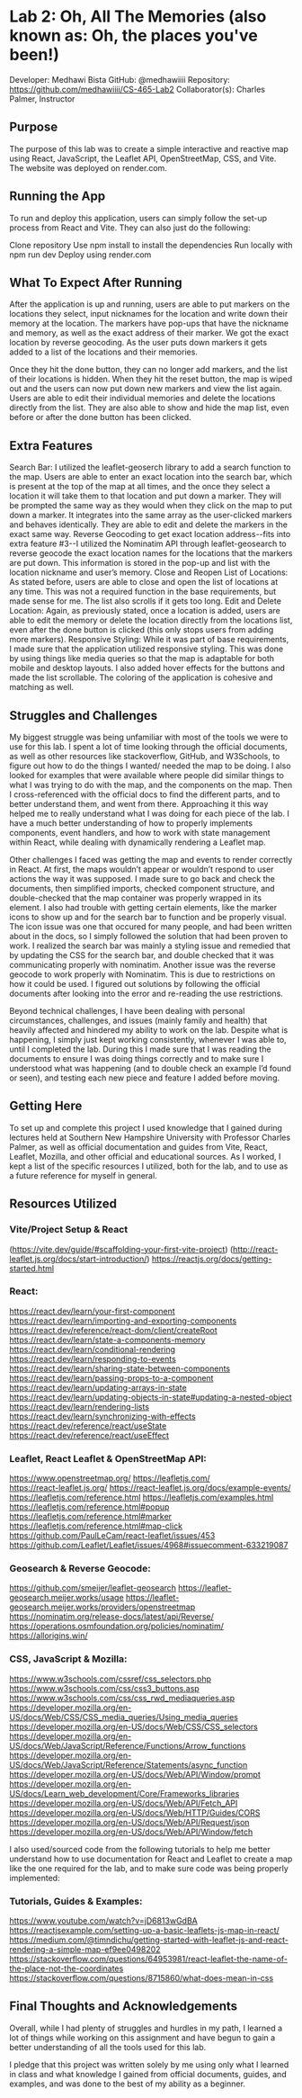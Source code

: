 # Lab 2: Oh, All The Memories (also known as: Oh, the places you've been!)
Developer: Medhawi Bista
GitHub: @medhawiiii
Repository: https://github.com/medhawiiii/CS-465-Lab2 
Collaborator(s): Charles Palmer, Instructor

## Purpose
The purpose of this lab was to create a simple interactive and reactive map using React, JavaScript, the Leaflet API, OpenStreetMap, CSS, and Vite. The website was deployed on render.com.

## Running the App
To run and deploy this application, users can simply follow the set-up process from React and Vite. They can also just do the following:

Clone repository
Use npm install to install the dependencies
Run locally with npm run dev
Deploy using render.com 

## What To Expect After Running
After the application is up and running, users are able to put markers on the locations they select, input nicknames for the location and write down their memory at the location. The markers have pop-ups that have the nickname and memory, as well as the exact address of their marker. We got the exact location by reverse geocoding. As the user puts down markers it gets added to a list of the locations and their memories. 

Once they hit the done button, they can no longer add markers, and the list of their locations is hidden. When they hit the reset button, the map is wiped out and the users can now put down new markers and view the list again. Users are able to edit their individual memories and delete the locations directly from the list. They are also able to show and hide the map list, even before or after the done button has been clicked. 

## Extra Features
Search Bar: I utilized the leaflet-geoserch library to add a search function to the map. Users are able to enter an exact location into the search bar, which is present at the top of the map at all times, and the once they select a location it will take them to that location and put down a marker. They will be prompted the same way as they would when they click on the map to put down a marker. It integrates into the same array as the user-clicked markers and behaves identically. They are able to edit and delete the markers in the exact same way.
Reverse Geocoding to get exact location address--fits into extra feature #3--I utilized the Nominatim API through leaflet-geosearch to reverse geocode the exact location names for the locations that the markers are put down. This information is stored in the pop-up and list with the location nickname and user’s memory.
Close and Reopen List of Locations: As stated before, users are able to close and open the list of locations at any time. This was not a required function in the base requirements, but made sense for me. The list also scrolls if it gets too long.
Edit and Delete Location: Again, as previously stated, once a location is added, users are able to edit the memory or delete the location directly from the locations list, even after the done button is clicked (this only stops users from adding more markers).
Responsive Styling: While it was part of base requirements, I made sure that the application utilized responsive styling. This was done by using things like media queries so that the map is adaptable for both mobile and desktop layouts. I also added hover effects for the buttons and made the list scrollable. The coloring of the application is cohesive and matching as well.

## Struggles and Challenges
My biggest struggle was being unfamiliar with most of the tools we were to use for this lab. I spent a lot of time looking through the official documents, as well as other resources like stackoverflow, GitHub, and W3Schools, to figure out how to do the things I wanted/ needed the map to be doing. I also looked for examples that were available where people did similar things to what I was trying to do with the map, and the components on the map. Then I cross-referenced with the official docs to find the different parts, and to better understand them, and went from there. Approaching it this way helped me to really understand what I was doing for each piece of the lab. I have a much better understanding of how to properly implements components, event handlers, and how to work with state management within React, while dealing with dynamically rendering a Leaflet map. 

Other challenges I faced was getting the map and events to render correctly in React. At first, the maps wouldn’t appear or wouldn’t respond to user actions the way it was supposed. I made sure to go back and check the documents, then simplified imports, checked component structure, and double-checked that the map container was properly wrapped in its element. I also had trouble with getting certain elements, like the marker icons to show up and for the search bar to function and be properly visual. The icon issue was one that occured for many people, and had been written about in the docs, so I simply followed the solution that had been proven to work. I realized the search bar was mainly a styling issue and remedied that by updating the CSS for the search bar, and double checked that it was communicating properly with nominatim. Another issue was the reverse geocode to work properly with Nominatim. This is due to restrictions on how it could be used. I figured out solutions by following the official documents after looking into the error and re-reading the use restrictions. 

Beyond technical challenges, I have been dealing with personal circumstances, challenges, and issues (mainly family and health) that heavily affected and hindered my ability to work on the lab. Despite what is happening, I simply just kept working consistently, whenever I was able to, until I completed the lab. During this I made sure that I was reading the documents to ensure I was doing things correctly and to make sure I understood what was happening (and to double check an example I’d found or seen), and testing each new piece and feature I added before moving. 

## Getting Here
To set up and complete this project I used knowledge that I gained during lectures held at Southern New Hampshire University with Professor Charles Palmer, as well as official documentation and guides from Vite, React, Leaflet, Mozilla, and other official and educational sources. As I worked, I kept a list of the specific resources I utilized, both for the lab, and to use as a future reference for myself in general.

## Resources Utilized

### Vite/Project Setup & React
(https://vite.dev/guide/#scaffolding-your-first-vite-project)
(http://react-leaflet.js.org/docs/start-introduction/)
https://reactjs.org/docs/getting-started.html
 
### React: 
https://react.dev/learn/your-first-component
https://react.dev/learn/importing-and-exporting-components
https://react.dev/reference/react-dom/client/createRoot
https://react.dev/learn/state-a-components-memory
https://react.dev/learn/conditional-rendering
https://react.dev/learn/responding-to-events
https://react.dev/learn/sharing-state-between-components
https://react.dev/learn/passing-props-to-a-component
https://react.dev/learn/updating-arrays-in-state
https://react.dev/learn/updating-objects-in-state#updating-a-nested-object
https://react.dev/learn/rendering-lists
https://react.dev/learn/synchronizing-with-effects
https://react.dev/reference/react/useState
https://react.dev/reference/react/useEffect

### Leaflet, React Leaflet & OpenStreetMap API:
https://www.openstreetmap.org/ 
https://leafletjs.com/  
https://react-leaflet.js.org/
https://react-leaflet.js.org/docs/example-events/
https://leafletjs.com/reference.html
https://leafletjs.com/examples.html
https://leafletjs.com/reference.html#popup
https://leafletjs.com/reference.html#marker
https://leafletjs.com/reference.html#map-click
https://github.com/PaulLeCam/react-leaflet/issues/453
https://github.com/Leaflet/Leaflet/issues/4968#issuecomment-633219087 


### Geosearch & Reverse Geocode:
https://github.com/smeijer/leaflet-geosearch
https://leaflet-geosearch.meijer.works/usage
https://leaflet-geosearch.meijer.works/providers/openstreetmap
https://nominatim.org/release-docs/latest/api/Reverse/
https://operations.osmfoundation.org/policies/nominatim/
https://allorigins.win/ 

### CSS, JavaScript & Mozilla: 
https://www.w3schools.com/cssref/css_selectors.php
https://www.w3schools.com/css/css3_buttons.asp
https://www.w3schools.com/css/css_rwd_mediaqueries.asp
https://developer.mozilla.org/en-US/docs/Web/CSS/CSS_media_queries/Using_media_queries
https://developer.mozilla.org/en-US/docs/Web/CSS/CSS_selectors
https://developer.mozilla.org/en-US/docs/Web/JavaScript/Reference/Functions/Arrow_functions
https://developer.mozilla.org/en-US/docs/Web/JavaScript/Reference/Statements/async_function
https://developer.mozilla.org/en-US/docs/Web/API/Window/prompt
https://developer.mozilla.org/en-US/docs/Learn_web_development/Core/Frameworks_libraries
https://developer.mozilla.org/en-US/docs/Web/API/Fetch_API 
https://developer.mozilla.org/en-US/docs/Web/HTTP/Guides/CORS
https://developer.mozilla.org/en-US/docs/Web/API/Request/json
https://developer.mozilla.org/en-US/docs/Web/API/Window/fetch

I also used/sourced code from the following tutorials to help me better understand how to use documentation for React and Leaflet to create a map like the one required for the lab, and to make sure code was being properly implemented:

### Tutorials, Guides & Examples: 
https://www.youtube.com/watch?v=jD6813wGdBA
https://reactjsexample.com/setting-up-a-basic-leaflets-js-map-in-react/
https://medium.com/@timndichu/getting-started-with-leaflet-js-and-react-rendering-a-simple-map-ef9ee0498202
https://stackoverflow.com/questions/64953981/react-leaflet-the-name-of-the-place-not-the-coordinates
https://stackoverflow.com/questions/8715860/what-does-mean-in-css


## Final Thoughts and Acknowledgements
Overall, while I had plenty of struggles and hurdles in my path, I learned a lot of things while working on this assignment and have begun to gain a better understanding of all the tools used for this lab.

I pledge that this project was written solely by me using only what I learned in class and what knowledge I gained from official documents, guides, and examples, and was done to the best of my ability as a beginner.
